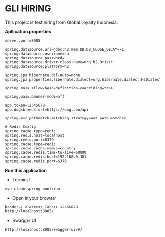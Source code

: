 
# GLI HIRING

This project is test hiring from Global Loyalty Indonesia.

**Apllication.properties**
```
server.port=8085

spring.datasource.url=jdbc:h2:mem:DB;DB_CLOSE_DELAY=-1;
spring.datasource.username=sa
spring.datasource.password=
spring.datasource.driver-class-name=org.h2.Driver
spring.datasource.platform=h2

spring.jpa.hibernate.ddl-auto=none
spring.jpa.properties.hibernate.dialect=org.hibernate.dialect.H2Dialect

spring.main.allow-bean-definition-overriding=true

spring.main.banner-mode=off

app.token=12345678
app.dogsbreeds.url=https://dog.ceo/api

spring.mvc.pathmatch.matching-strategy=ant_path_matcher

# Redis Config
spring.cache.type=redis
spring.redis.host=localhost
spring.redis.port=6379
spring.cache.type=redis
spring.cache.cache-names=country
spring.cache.redis.time-to-live=60000
spring.cache.redis.host=192.168.0.101
spring.cache.redis.port=6379
```

**Run this application**
- Terminal
```
mvn clean spring-boot:run
```
- Open in your browser
```
header=> X-Access-Token: 12345678
http://localhost:8085/
```
- Swagger UI
```
http://localhost:8085/swagger-ui/#/
```
